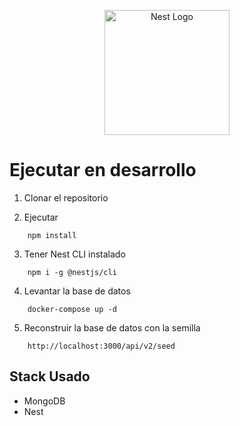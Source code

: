 <p align="center">
  <a href="http://nestjs.com/" target="blank"><img src="https://nestjs.com/img/logo-small.svg" width="200" alt="Nest Logo" /></a>
</p>


# Ejecutar en desarrollo

1. Clonar el repositorio

2. Ejecutar
```
    npm install
```
3. Tener Nest CLI instalado
```
    npm i -g @nestjs/cli
```
4. Levantar la base de datos
```
    docker-compose up -d
```

5. Reconstruir la base de datos con la semilla
```
    http://localhost:3000/api/v2/seed
```

## Stack Usado
 * MongoDB
 * Nest